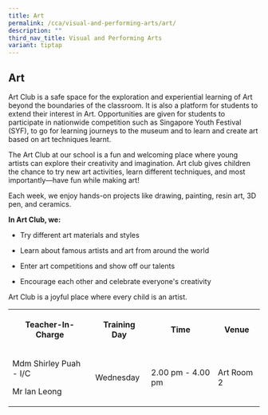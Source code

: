 ```yaml
---
title: Art
permalink: /cca/visual-and-performing-arts/art/
description: ""
third_nav_title: Visual and Performing Arts
variant: tiptap
---
```

<h2><strong>Art</strong>&nbsp;</h2>
<p>Art Club is a safe space for the exploration and experiential learning
of Art beyond the boundaries of the classroom. It is also a platform for
students to extend their interest in Art. Opportunities are given for students
to participate in nationwide competition such as Singapore Youth Festival
(SYF), to go for learning journeys to the museum and to learn and create
art based on art techniques learnt.</p>
<p>The Art Club at our school is a fun and welcoming place where young artists
can explore their creativity and imagination. Art club gives children the
chance to try new art activities, learn different techniques, and most
importantly—have fun while making art!</p>
<p>Each week, we enjoy hands-on projects like drawing, painting, resin art,
3D pen, and ceramics.</p>
<p><strong>In Art Club, we:</strong>
</p>
<ul data-tight="true" class="tight">
<li>
<p>Try different art materials and styles</p>
</li>
<li>
<p>Learn about famous artists and art from around the world</p>
</li>
<li>
<p>Enter art competitions and show off our talents</p>
</li>
<li>
<p>Encourage each other and celebrate everyone's creativity</p>
</li>
</ul>
<p>Art Club is a joyful place where every child is an artist.</p>
<table style="minWidth: 100px">
<colgroup>
<col>
<col>
<col>
<col>
</colgroup>
<tbody>
<tr>
<th rowspan="1" colspan="1">
<p>Teacher-In-Charge</p>
</th>
<th rowspan="1" colspan="1">
<p>Training Day</p>
</th>
<th rowspan="1" colspan="1">
<p>Time</p>
</th>
<th rowspan="1" colspan="1">
<p>Venue</p>
</th>
</tr>
<tr>
<td rowspan="1" colspan="1">
<p>Mdm Shirley Puah - I/C</p>
<p>Mr Ian Leong</p>
</td>
<td rowspan="1" colspan="1">
<p>Wednesday
<br>
</p>
</td>
<td rowspan="1" colspan="1">
<p>2.00 pm - 4.00 pm
<br>
</p>
</td>
<td rowspan="1" colspan="1">
<p>Art Room 2</p>
</td>
</tr>
</tbody>
</table>
<p></p>